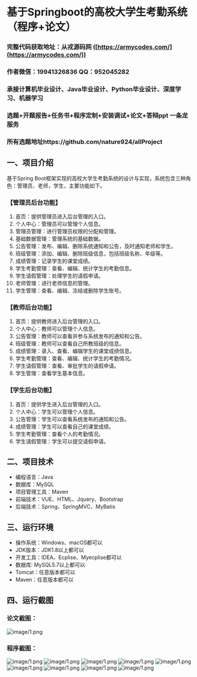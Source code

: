 基于Springboot的高校大学生考勤系统（程序+论文）
=
### 完整代码获取地址：从戎源码网 ([https://armycodes.com/](https://armycodes.com/))
### 作者微信：19941326836  QQ：952045282 
### 承接计算机毕业设计、Java毕业设计、Python毕业设计、深度学习、机器学习
### 选题+开题报告+任务书+程序定制+安装调试+论文+答辩ppt 一条龙服务
### 所有选题地址https://github.com/nature924/allProject

一、项目介绍
---
基于Spring Boot框架实现的高校大学生考勤系统的设计与实现，系统包含三种角色：管理员、老师，学生，主要功能如下。
### 【管理员后台功能】

1. 首页：提供管理员进入后台管理的入口。
2. 个人中心：管理员可以管理个人信息。
3. 管理员管理：进行管理员权限的分配和管理。
4. 基础数据管理：管理系统的基础数据。
5. 公告管理：发布、编辑、删除系统通知和公告，及时通知老师和学生。
6. 班级管理：添加、编辑、删除班级信息，包括班级名称、年级等。
7. 成绩管理：记录学生的课堂成绩。
8. 学生考勤管理：查看、编辑、统计学生的考勤信息。
9. 学生请假管理：处理学生的请假申请。
10. 老师管理：进行老师信息的管理。
11. 学生管理：查看、编辑、冻结或删除学生账号。

### 【教师后台功能】

1. 首页：提供教师进入后台管理的入口。
2. 个人中心：教师可以管理个人信息。
3. 公告管理：教师可以查看并参与系统发布的通知和公告。
4. 班级管理：教师可以查看自己所教班级的信息。
5. 成绩管理：录入、查看、编辑学生的课堂成绩信息。
6. 学生考勤管理：查看、编辑、统计学生的考勤情况。
7. 学生请假管理：查看、审批学生的请假申请。
8. 学生管理：查看学生基本信息。

### 【学生后台功能】

1. 首页：提供学生进入后台管理的入口。
2. 个人中心：学生可以管理个人信息。
3. 公告管理：学生可以查看系统发布的通知和公告。
4. 成绩管理：学生可以查看自己的课堂成绩。
5. 学生考勤管理：查看个人的考勤情况。
6. 学生请假管理：学生可以提交请假申请。





二、项目技术
---
- 编程语言：Java
- 数据库：MySQL
- 项目管理工具：Maven
- 前端技术：VUE、HTML、Jquery、Bootstrap
- 后端技术：Spring、SpringMVC、MyBatis

三、运行环境
---
- 操作系统：Windows、macOS都可以
- JDK版本：JDK1.8以上都可以
- 开发工具：IDEA、Ecplise、Myecplise都可以
- 数据库: MySQL5.7以上都可以
- Tomcat：任意版本都可以
- Maven：任意版本都可以

四、运行截图
---
### 论文截图：
![image/1.png](limage/1.png)

### 程序截图：
![image/1.png](image/1.png)
![image/1.png](image/2.png)
![image/1.png](image/3.png)
![image/1.png](image/4.png)
![image/1.png](image/5.png)
![image/1.png](image/6.png)
![image/1.png](image/7.png)
![image/1.png](image/8.png)
![image/1.png](image/9.png)


